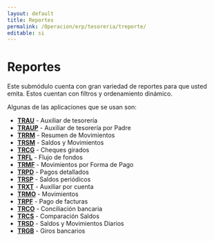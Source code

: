 ```yaml
---
layout: default
title: Reportes
permalink: /Operacion/erp/tesoreria/treporte/
editable: si
---
```


# Reportes  

Este submódulo cuenta con gran variedad de reportes para que usted emita. Estos cuentan con filtros y ordenamiento dinámico.  

Algunas de las aplicaciones que se usan son:  

* [**TRAU**](http://docs.oasiscom.com/Operacion/erp/tesoreria/treporte/trau) -	Auxiliar de tesorería  
* [**TRAUP**](http://docs.oasiscom.com/Operacion/erp/tesoreria/treporte/traup) -	Auxiliar de tesorería por Padre  
* [**TRRM**](http://docs.oasiscom.com/Operacion/erp/tesoreria/treporte/trrm) -    Resumen de Movimientos  
* [**TRSM**](http://docs.oasiscom.com/Operacion/erp/tesoreria/treporte/trsm) -    Saldos y Movimientos
* [**TRCG**](http://docs.oasiscom.com/Operacion/erp/tesoreria/treporte/trcg) -	Cheques girados  
* [**TRFL**](http://docs.oasiscom.com/Operacion/erp/tesoreria/treporte/trfl) -	Flujo de fondos  
* [**TRMF**](http://docs.oasiscom.com/Operacion/erp/tesoreria/treporte/trmf) -    Movimientos por Forma de Pago  
* [**TRPD**](http://docs.oasiscom.com/Operacion/erp/tesoreria/treporte/trpd) -	Pagos detallados  
* [**TRSP**](http://docs.oasiscom.com/Operacion/erp/tesoreria/treporte/trsp) -	Saldos periódicos  
* [**TRXT**](http://docs.oasiscom.com/Operacion/erp/tesoreria/treporte/trxt) -	Auxiliar por cuenta  
* [**TRMO**](http://docs.oasiscom.com/Operacion/erp/tesoreria/treporte/trmo) -	Movimientos  
* [**TRPF**](http://docs.oasiscom.com/Operacion/erp/tesoreria/treporte/trpf) -	Pago de facturas  
* [**TRCO**](http://docs.oasiscom.com/Operacion/erp/tesoreria/treporte/trco) -	Conciliación bancaria  
* [**TRCS**](http://docs.oasiscom.com/Operacion/erp/tesoreria/treporte/trcs) -	Comparación Saldos  
* [**TRSD**](http://docs.oasiscom.com/Operacion/erp/tesoreria/treporte/trsd) -    Saldos y Movimientos Diarios  
* [**TRGB**](http://docs.oasiscom.com/Operacion/erp/tesoreria/treporte/trgb) -	Giros bancarios  


